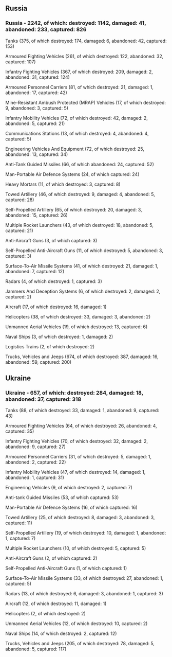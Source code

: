 
 
 ## Russia
 
 ### Russia - 2242, of which: destroyed: 1142, damaged: 41, abandoned: 233, captured: 826

 

 

 Tanks (375, of which destroyed: 174, damaged: 6, abandoned: 42, captured: 153)

 Armoured Fighting Vehicles (261, of which destroyed: 122, abandoned: 32, captured: 107)

 Infantry Fighting Vehicles (367, of which destroyed: 209, damaged: 2, abandoned: 31, captured: 124)

 Armoured Personnel Carriers (81, of which destroyed: 21, damaged: 1, abandoned: 17, captured: 42)

 Mine-Resistant Ambush Protected (MRAP) Vehicles (17, of which destroyed: 9, abandoned: 3, captured: 5)

 Infantry Mobility Vehicles (72, of which destroyed: 42, damaged: 2, abandoned: 5, captured: 21)

 Communications Stations (13, of which destroyed: 4, abandoned: 4, captured: 5)

 Engineering Vehicles And Equipment (72, of which destroyed: 25, abandoned: 13, captured: 34)

 Anti-Tank Guided Missiles (66, of which abandoned: 24, captured: 52)

 Man-Portable Air Defence Systems (24, of which captured: 24)

 Heavy Mortars (11, of which destroyed: 3, captured: 8)

 Towed Artillery (46, of which destroyed: 9, damaged: 4, abandoned: 5, captured: 28)

 Self-Propelled Artillery (65, of which destroyed: 20, damaged: 3, abandoned: 15, captured: 26)

 Multiple Rocket Launchers (43, of which destroyed: 18, abandoned: 5, captured: 21)

 Anti-Aircraft Guns (3, of which captured: 3)

 Self-Propelled Anti-Aircraft Guns (11, of which destroyed: 5, abandoned: 3, captured: 3)

 Surface-To-Air Missile Systems (41, of which destroyed: 21, damaged: 1, abandoned: 7, captured: 12)

 Radars (4, of which destroyed: 1, captured: 3)

 Jammers And Deception Systems (6, of which destroyed: 2, damaged: 2, captured: 2)

 Aircraft (17, of which destroyed: 16, damaged: 1)

 Helicopters (38, of which destroyed: 33, damaged: 3, abandoned: 2)

 Unmanned Aerial Vehicles (19, of which destroyed: 13, captured: 6)

 Naval Ships (3, of which destroyed: 1, damaged: 2)

 Logistics Trains (2, of which destroyed: 2)

 Trucks, Vehicles and Jeeps (674, of which destroyed: 387, damaged: 16, abandoned: 59, captured: 200)

 
 
 ## Ukraine
 
 ### Ukraine - 657, of which: destroyed: 284, damaged: 18, abandoned: 37, captured: 318

 

 

 Tanks (88, of which destroyed: 33, damaged: 1, abandoned: 9, captured: 43)

 Armoured Fighting Vehicles (64, of which destroyed: 26, abandoned: 4, captured: 35)

 Infantry Fighting Vehicles (70, of which destroyed: 32, damaged: 2, abandoned: 9, captured: 27)

 Armoured Personnel Carriers (31, of which destroyed: 5, damaged: 1, abandoned: 2, captured: 22)

 Infantry Mobility Vehicles (47, of which destroyed: 14, damaged: 1, abandoned: 1, captured: 31)

 Engineering Vehicles (9, of which destroyed: 2, captured: 7)

 Anti-tank Guided Missiles (53, of which captured: 53)

 Man-Portable Air Defence Systems (16, of which captured: 16)

 Towed Artillery (25, of which destroyed: 8, damaged: 3, abandoned: 3, captured: 11)

 Self-Propelled Artillery (19, of which destroyed: 10, damaged: 1, abandoned: 1, captured: 7)

 Multiple Rocket Launchers (10, of which destroyed: 5, captured: 5)

 Anti-Aircraft Guns (2, of which captured: 2)

 Self-Propelled Anti-Aircraft Guns (1, of which captured: 1)

 Surface-To-Air Missile Systems (33, of which destroyed: 27, abandoned: 1, captured: 5)

 

 

 Radars (13, of which destroyed: 6, damaged: 3, abandoned: 1, captured: 3)

 Aircraft (12, of which destroyed: 11, damaged: 1)

 Helicopters (2, of which destroyed: 2)

 Unmanned Aerial Vehicles (12, of which destroyed: 10, captured: 2)

 Naval Ships (14, of which destroyed: 2, captured: 12)

 Trucks, Vehicles and Jeeps (205, of which destroyed: 78, damaged: 5, abandoned: 5, captured: 117)

